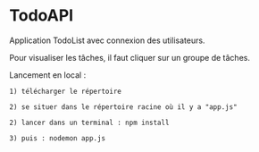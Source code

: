 # TodoAPI

Application TodoList avec connexion des utilisateurs.

Pour visualiser les tâches, il faut cliquer sur un groupe de tâches.


Lancement en local : 

	1) télécharger le répertoire

	2) se situer dans le répertoire racine où il y a "app.js"

	2) lancer dans un terminal : npm install

	3) puis : nodemon app.js
